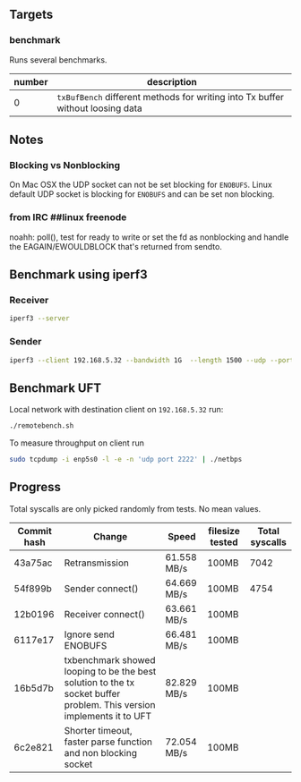 
## Targets
### benchmark
Runs several benchmarks.

| number | description |
| -------- | ------------- |
|      0 | ```txBufBench``` different methods for writing into Tx buffer without loosing data |

## Notes
### Blocking vs Nonblocking
On Mac OSX the UDP socket can not be set blocking for ```ENOBUFS```. Linux default UDP socket is blocking for ```ENOBUFS``` and can be set non blocking.

### from IRC ##linux freenode
<ayecee> noahh: poll(), test for ready to write
<ayecee> or set the fd as nonblocking and handle the EAGAIN/EWOULDBLOCK that's returned from sendto.

## Benchmark using iperf3
### Receiver
```bash
iperf3 --server
```
### Sender
```bash
iperf3 --client 192.168.5.32 --bandwidth 1G  --length 1500 --udp --port 5201 --parallel 1
```

## Benchmark UFT
Local network with destination client on ```192.168.5.32``` run:
```bash
./remotebench.sh
```

To measure throughput on client run
```bash
sudo tcpdump -i enp5s0 -l -e -n 'udp port 2222' | ./netbps
```

## Progress
Total syscalls are only picked randomly from tests. No mean values.

| Commit hash | Change | Speed | filesize tested | Total syscalls |
| ----------- | ------ | ----- | --------------- | -------------- |
| 43a75ac     | Retransmission | 61.558 MB/s | 100MB | 7042 |
| 54f899b     | Sender connect() | 64.669 MB/s | 100MB | 4754 |
| 12b0196     | Receiver connect() | 63.661 MB/s | 100MB |  |
| 6117e17     | Ignore send ENOBUFS | 66.481 MB/s | 100MB |   |
| 16b5d7b     | txbenchmark showed looping to be the best solution to the tx socket buffer problem. This version implements it to UFT | 82.829 MB/s | 100MB |   |
| 6c2e821     | Shorter timeout, faster parse function and non blocking socket | 72.054 MB/s | 100MB |   |

